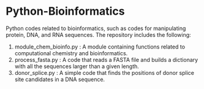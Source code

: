 # Python-Bioinformatics
Python codes related to bioinformatics, such as codes for manipulating protein, DNA, and RNA sequences.
The repository includes the following:
1) module_chem_bioinfo.py : A module containing functions related to computational chemistry and bioinformatics.
2) process_fasta.py       : A code that reads a FASTA file and builds a dictionary with all the sequences larger than a given length.
3) donor_splice.py        : A simple code that finds the positions of donor splice site candidates in a DNA sequence.
